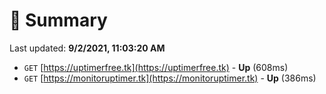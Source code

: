 # 📖 Summary
Last updated: **9/2/2021, 11:03:20 AM**

- `GET` [https://uptimerfree.tk](https://uptimerfree.tk) - **Up** (608ms)
- `GET` [https://monitoruptimer.tk](https://monitoruptimer.tk) - **Up** (386ms)
